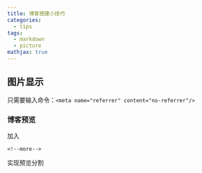 ```yaml
---
title: 博客搭建小技巧
categories:
  - tips
tags:
  - markdown
  - picture
mathjax: true
---
```

<meta name="referrer" content="no-referrer"/>

## 图片显示

只需要输入命令：`<meta name="referrer" content="no-referrer"/>`

<!--more-->

### 博客预览

加入

```
<!--more-->
```

实现预览分割